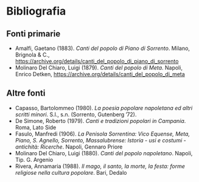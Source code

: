 # Bibliografia

## Fonti primarie

* Amalfi, Gaetano (1883). *Canti del popolo di Piano di Sorrento*. Milano, Brignola & C., https://archive.org/details/canti_del_popolo_di_piano_di_sorrento
* Molinaro Del Chiaro, Luigi (1879). *Canti del popolo di Meta*. Napoli, Enrico Detken, https://archive.org/details/canti_del_popolo_di_meta

## Altre fonti

* Capasso, Bartolommeo (1980). *La poesia popolare napoletana ed altri scritti minori*. S.l., s.n. (Sorrento, Gutenberg ’72).
* De Simone, Roberto (1979). *Canti e tradizioni popolari in Campania*. Roma, Lato Side
* Fasulo, Manfredi (1906). *La Penisola Sorrentina: Vico Equense, Meta, Piano, S. Agnello, Sorrento, Massalubrense: Istoria - usi e costumi - antichità: Ricerche*. Napoli, Gennaro Priore
* Molinaro Del Chiaro, Luigi (1880). *Canti del popolo napoletano*. Napoli, Tip. G. Argenio
* Rivera, Annamaria (1988). *Il mago, il santo, la morte, la festa: forme religiose nella cultura popolare*. Bari, Dedalo
